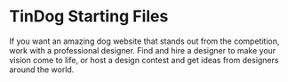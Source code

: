 # TinDog Starting Files
If you want an amazing dog website that stands out from the competition, work with a professional designer. Find and hire a designer to make your vision come to life, or host a design contest and get ideas from designers around the world.
